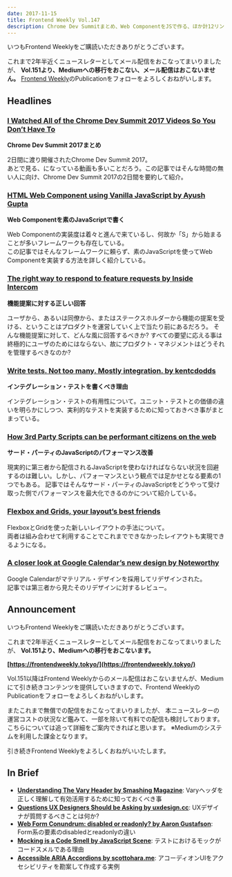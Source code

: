 ```yaml
---
date: 2017-11-15
title: Frontend Weekly Vol.147
description: Chrome Dev Summitまとめ、Web ComponentをJSで作る、ほか計12リンク
---
```


いつもFrontend Weeklyをご購読いただきありがとうございます。

これまで2年半近くニュースレターとしてメール配信をおこなってまいりましたが、
**Vol.151より、Mediumへの移行をおこない、メール配信はおこないません。**
[Frontend Weekly](https://frontendweekly.tokyo/)のPublicationをフォローをよろしくおねがいします。

## Headlines

### [I Watched All of the Chrome Dev Summit 2017 Videos So You Don’t Have To](https://redfin.engineering/i-watched-all-of-the-chrome-dev-summit-2017-videos-so-you-dont-have-to-9b62a593c3cb)

**Chrome Dev Summit 2017まとめ**

2日間に渡り開催されたChrome Dev Summit 2017。  
あとで見る、になっている動画も多いことだろう。この記事ではそんな時間の無い人に向け、Chrome Dev Summit 2017の2日間を要約して紹介。

### [HTML Web Component using Vanilla JavaScript by Ayush Gupta](https://ayushgp.github.io/html-web-components-using-vanilla-js/)

**Web Componentを素のJavaScriptで書く**

Web Componentの実装度は着々と進んで来ているし、何故か「S」から始まることが多いフレームワークも存在している。  
この記事ではそんなフレームワークに頼らず、素のJavaScriptを使ってWeb Componentを実装する方法を詳しく紹介している。

### [The right way to respond to feature requests by Inside Intercom](https://blog.intercom.com/the-right-way-to-respond-to-feature-requests/)

**機能提案に対する正しい回答**

ユーザから、あるいは同僚から、またはステークスホルダーから機能の提案を受ける、ということはプロダクトを運営していく上で当たり前にあるだろう。
そんな機能提案に対して、どんな風に回答するべきか?
すべての要望に応える事は終極的にユーザのためにはならない、故にプロダクト・マネジメントはどうそれを管理するべきなのか?

### [Write tests. Not too many. Mostly integration. by kentcdodds](https://blog.kentcdodds.com/write-tests-not-too-many-mostly-integration-5e8c7fff591c)

**インテグレーション・テストを書くべき理由**

インテグレーション・テストの有用性について。ユニット・テストとの価値の違いを明らかにしつつ、実利的なテストを実装するために知っておきべき事がまとまっている。

### [How 3rd Party Scripts can be performant citizens on the web](https://www.twnsnd.com/posts/performant_third_party_scripts.html)

**サード・パーティのJavaScriptのパフォーマンス改善**

現実的に第三者から配信されるJavaScriptを使わなければならない状況を回避するのは難しい。しかし、パフォーマンスという観点では足かせとなる要素の1つでもある。
記事ではそんなサード・パーティのJavaScriptをどうやって受け取った側でパフォーマンスを最大化できるのかについて紹介している。

### [Flexbox and Grids, your layout’s best friends](https://aerolab.co/blog/flexbox-grids/)

FlexboxとGridを使った新しいレイアウトの手法について。  
両者は組み合わせて利用することでこれまでできなかったレイアウトも実現できるようになる。

### [A closer look at Google Calendar’s new design by Noteworthy](https://blog.usejournal.com/a-closer-look-at-google-calendars-new-design-940c7bf0fc30)

Google Calendarがマテリアル・デザインを採用してリデザインされた。  
記事では第三者から見たそのリデザインに対するレビュー。

## Announcement

いつもFrontend Weeklyをご購読いただきありがとうございます。

これまで2年半近くニュースレターとしてメール配信をおこなってまいりましたが、
**Vol.151より、Mediumへの移行をおこないます。**

**[https://frontendweekly.tokyo/](https://frontendweekly.tokyo/)**

Vol.151以降はFrontend Weeklyからのメール配信はおこないませんが、Mediumにて引き続きコンテンツを提供していきますので、Frontend WeeklyのPublicationをフォローをよろしくおねがいします。

またこれまで無償での配信をおこなってまいりましたが、
本ニュースレターの運営コストの状況など鑑みて、一部を除いて有料での配信も検討しております。
こちらについては追って詳細をご案内できればと思います。
※Mediumのシステムを利用した課金となります。

引き続きFrontend Weeklyをよろしくおねがいいたします。

## In Brief

- [**Understanding The Vary Header by Smashing Magazine**](https://www.smashingmagazine.com/2017/11/understanding-vary-header/): Varyヘッダを正しく理解して有効活用するために知っておくべき事
- [**Questions UX Designers Should be Asking by uxdesign.cc**](https://uxdesign.cc/questions-ux-designers-should-be-asking-bc9a6ba87a34): UXデザイナが質問するべきことは何か?
- [**Web Form Conundrum: disabled or readonly? by Aaron Gustafson**](https://www.aaron-gustafson.com/notebook/web-form-conundrum-disabled-or-read-only/): Form系の要素のdisabledとreadonlyの違い
- [**Mocking is a Code Smell by JavaScript Scene**](https://medium.com/javascript-scene/mocking-is-a-code-smell-944a70c90a6a): テストにおけるモックがコードスメルである理由
- [**Accessible ARIA Accordions by scottohara.me**](http://www.scottohara.me/blog/2017/10/25/accordion-release.html): アコーディオンUIをアクセシビリティを勘案して作成する実例